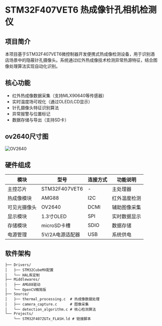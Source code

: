 # STM32F407VET6 热成像针孔相机检测仪

## 项目简介
本项目基于STM32F407VET6微控制器开发便携式热成像检测设备，用于识别酒店场景中的隐蔽针孔摄像头。系统通过红外热成像技术检测异常热源特征，结合图像处理算法实现自动化识别。

## 核心功能
- 红外热成像数据采集（支持MLX90640等传感器）
- 实时温度场可视化（通过OLED/LCD显示）
- 针孔摄像头特征识别算法
- 异常报警与位置标记
- 数据存储与导出（支持SD卡）

## ov2640尺寸图
![OV2640](https://www.waveshare.net/w/upload/d/d5/OV9655-2640-Camera-Board-size.jpg)


## 硬件组成
| 模块          | 型号               | 连接方式  | 功能说明            |
|---------------|--------------------|-----------|---------------------|
| 主控芯片      | STM32F407VET6      | -         | 主处理器            |
| 热成像模块    | AMG88              | I2C       | 红外温度检测        |
| 可见光摄像头  | OV2640             | DCMI      | 辅助图像采集        |
| 显示模块      | 1.3寸OLED          | SPI       | 实时数据显示        |
| 存储模块      | microSD卡槽        | SDIO      | 数据存储            |
| 电源管理      | 5V/2A电源适配器    | USB       | 系统供电            |

## 软件架构
```plaintext
├── Drivers/
│   ├── STM32CubeMX配置
│   └── HAL库定制
├── Middlewares/
│   ├── AMG88驱动
│   └── OpenCV精简版
├── Source/
│   ├── thermal_processing.c  # 热成像数据处理
│   ├── camera_capture.c      # 图像采集
│   └── detection_algorithm.c # 核心检测算法
└── Projects/
    └── STM32F407ZGTx_FLASH.ld # 链接脚本
